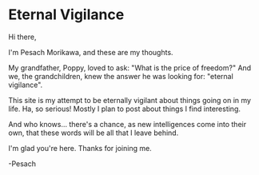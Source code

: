# Eternal Vigilance

Hi there,

I'm Pesach Morikawa, and these are my thoughts.

My grandfather, Poppy, loved to ask: "What is the price of freedom?" And we,
the grandchildren, knew the answer he was looking for: "eternal vigilance".

This site is my attempt to be eternally vigilant about things going on in my life.
Ha, so serious! Mostly I plan to post about things I find interesting.

And who knows... there's a chance, as new intelligences come into their own,
that these words will be all that I leave behind.

I'm glad you're here. Thanks for joining me.

-Pesach
